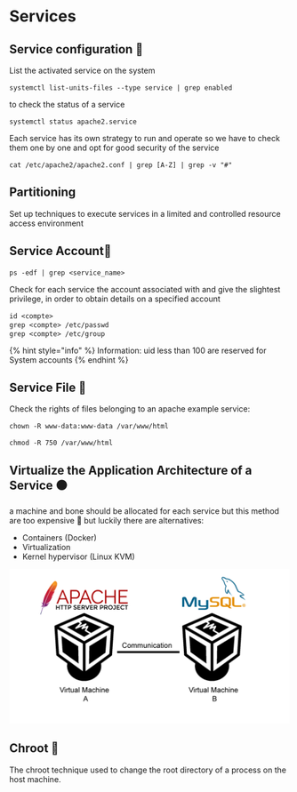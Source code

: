 # Services

## Service configuration 🔴 

List the activated service on the system

```text
systemctl list-units-files --type service | grep enabled
```

to check the status of a service

```text
systemctl status apache2.service
```

Each service has its own strategy to run and operate so we have to check them one by one and opt for good security of the service

```text
cat /etc/apache2/apache2.conf | grep [A-Z] | grep -v "#"
```

## Partitioning

Set up techniques to execute services in a limited and controlled resource access environment

## Service Account🔴 

```text
ps -edf | grep <service_name>
```

Check for each service the account associated with and give the slightest privilege, in order to obtain details on a specified account

```text
id <compte>
grep <compte> /etc/passwd
grep <compte> /etc/group
```

{% hint style="info" %}
Information: uid less than 100 are reserved for System accounts
{% endhint %}

## Service File 🔴 

Check the rights of files belonging to an apache example service:

```text
chown -R www-data:www-data /var/www/html
```

```text
chmod -R 750 /var/www/html
```

## Virtualize the Application Architecture of a Service ⚫ 

a machine and bone should be allocated for each service but this method are too expensive 💸 but luckily there are alternatives:

* Containers \(Docker\)
* Virtualization
* Kernel hypervisor \(Linux KVM\)

![](../.gitbook/assets/apache_vm.png)

## Chroot 🔴 

The chroot technique used to change the root directory of a process on the host machine.

## 

